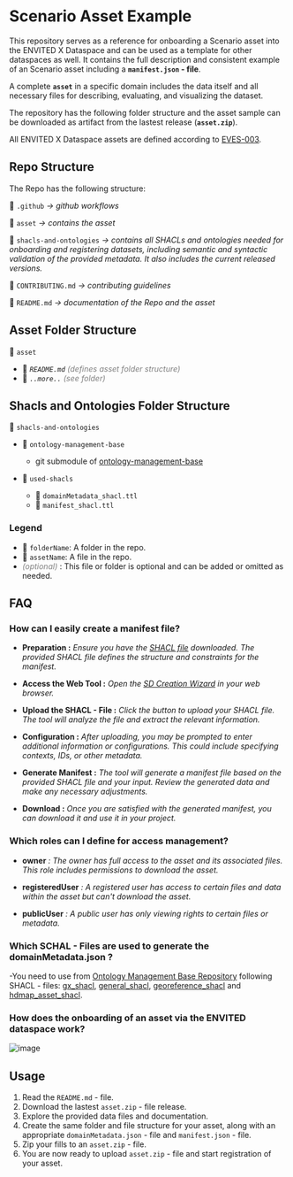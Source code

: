# Scenario Asset Example

This repository serves as a reference for onboarding a Scenario asset into the ENVITED X Dataspace and can be used as a template for other dataspaces as well. It contains the full description and consistent example of an Scenario asset including a **`manifest.json` - file**.

A complete **`asset`** in a specific domain includes the data itself and all necessary files for describing, evaluating, and visualizing the dataset.

The repository has the following folder structure and the asset sample can be downloaded as artifact from the lastest release (**`asset.zip`**).

All ENVITED X Dataspace assets are defined according to [EVES-003](https://ascs-ev.github.io/EVES/EVES-003/eves-003.html).

## Repo Structure

The Repo has the following structure:

📁 `.github` *-> github workflows*

📁 `asset` *-> contains the asset*

📁 `shacls-and-ontologies`
*-> contains all SHACLs and ontologies needed for onboarding and registering datasets, including semantic and syntactic validation of the provided metadata. It also includes the current released versions.*

📄 `CONTRIBUTING.md` *-> contributing guidelines*

📄 `README.md` *-> documentation of the Repo and the asset*

## Asset Folder Structure

📁 `asset`

- 📄 *`README.md`* <i style="color:gray;">(defines asset folder structure)</i>
- 📄 *`..more..`* <i style="color:gray;">(see folder)</i>

## Shacls and Ontologies Folder Structure

📁 `shacls-and-ontologies`

- 📁 `ontology-management-base`
  - git submodule of [ontology-management-base](https://github.com/GAIA-X4PLC-AAD/ontology-management-base)

- 📁 `used-shacls`
  - 📄 `domainMetadata_shacl.ttl`
  - 📄 `manifest_shacl.ttl`  

### Legend

- 📁 `folderName`: A folder in the repo.
- 📄 `assetName`: A file in the repo.
- <i style="color:gray;">(optional)</i> : This file or folder is optional and can be added or omitted as needed.

## FAQ

### How can I easily create a manifest file?

- **Preparation :** *Ensure you have the [SHACL file](https://github.com/ASCS-eV/EVES/blob/onboardingAsset/manifest/manifest_shacl.ttl) downloaded. The provided SHACL file defines the structure and constraints for the manifest.*

- **Access the Web Tool :** *Open the [SD Creation Wizard](https://sd-creation-wizard.gxfs.gx4fm.org/select-file) in your web browser.*

- **Upload the SHACL - File :** *Click the button to upload your SHACL file. The tool will analyze the file and extract the relevant information.*

- **Configuration :** *After uploading, you may be prompted to enter additional information or configurations. This could include specifying contexts, IDs, or other metadata.*

- **Generate Manifest :** *The tool will generate a manifest file based on the provided SHACL file and your input. Review the generated data and make any necessary adjustments.*

- **Download :** *Once you are satisfied with the generated manifest, you can download it and use it in your project.*

### Which roles can I define for access management?

- **owner** *: The owner has full access to the asset and its associated files. This role includes permissions to download the asset.*

- **registeredUser** *: A registered user has access to certain files and data within the asset but can't download the asset.*

- **publicUser** *: A public user has only viewing rights to certain files or metadata.*

### Which SCHAL - Files are used to generate the domainMetadata.json ?

-You need to use from [Ontology Management Base Repository](https://github.com/GAIA-X4PLC-AAD/ontology-management-base) following SHACL - files: [gx_shacl](https://github.com/GAIA-X4PLC-AAD/ontology-management-base/blob/main/gx/gx_shacl.ttl), [general_shacl](https://github.com/GAIA-X4PLC-AAD/ontology-management-base/blob/main/general/general_shacl.ttl), [georeference_shacl](https://github.com/GAIA-X4PLC-AAD/ontology-management-base/blob/main/georeference/georeference_shacl.ttl) and [hdmap_asset_shacl](https://github.com/GAIA-X4PLC-AAD/ontology-management-base/blob/main/hdmap/hdmap_shacl.ttl).

### How does the onboarding of an asset via the ENVITED dataspace work?

![image](https://github.com/user-attachments/assets/bea9b2ac-9eca-4b30-8164-d76e686cd4a2)

## Usage

  1. Read the `README.md` - file.
  2. Download the lastest `asset.zip` - file release.
  3. Explore the provided data files and documentation.
  4. Create the same folder and file structure for your asset, along with an appropriate `domainMetadata.json` - file and `manifest.json` - file.
  5. Zip your fills to an `asset.zip` - file.
  6. You are now ready to upload `asset.zip` - file and start registration of your asset.
